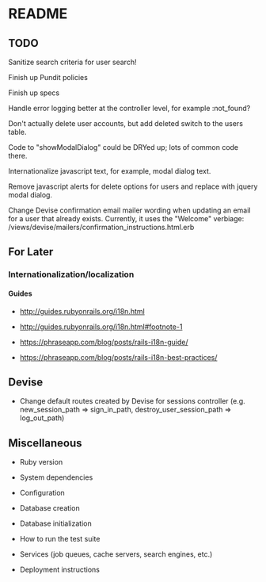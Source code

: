 # README

## TODO

Sanitize search criteria for user search!

Finish up Pundit policies

Finish up specs

Handle error logging better at the controller level, for example
:not_found?

Don't actually delete user accounts, but add deleted switch to the users table.

Code to "showModalDialog" could be DRYed up; lots of common code there.

Internationalize javascript text, for example, modal dialog text.

Remove javascript alerts for delete options for users and replace with jquery modal dialog.

Change Devise confirmation email mailer wording when updating an email for a user that already exists. Currently, it uses the "Welcome" verbiage: /views/devise/mailers/confirmation_instructions.html.erb

## For Later

### Internationalization/localization
#### Guides
* http://guides.rubyonrails.org/i18n.html
* http://guides.rubyonrails.org/i18n.html#footnote-1

* https://phraseapp.com/blog/posts/rails-i18n-guide/
* https://phraseapp.com/blog/posts/rails-i18n-best-practices/

## Devise
* Change default routes created by Devise for sessions controller (e.g.
new_session_path => sign_in_path, destroy_user_session_path => log_out_path)

## Miscellaneous
* Ruby version

* System dependencies

* Configuration

* Database creation

* Database initialization

* How to run the test suite

* Services (job queues, cache servers, search engines, etc.)

* Deployment instructions
